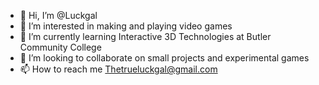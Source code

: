 - 👋 Hi, I’m @Luckgal
- 👀 I’m interested in making and playing video games
- 🌱 I’m currently learning Interactive 3D Technologies at Butler Community College
- 💞️ I’m looking to collaborate on small projects and experimental games
- 📫 How to reach me Thetrueluckgal@gmail.com

<!---
Luckgal/Luckgal is a ✨ special ✨ repository because its `README.md` (this file) appears on your GitHub profile.
You can click the Preview link to take a look at your changes.
--->
